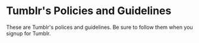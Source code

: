 Tumblr's Policies and Guidelines
======

These are Tumblr's polices and guidelines. Be sure to follow them when you signup for Tumblr.
